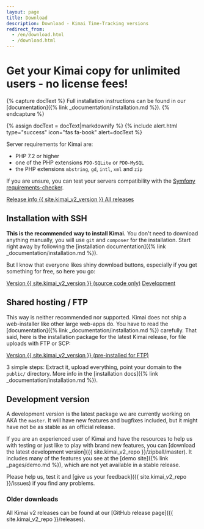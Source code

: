 ```yaml
---
layout: page
title: Download
description: Download - Kimai Time-Tracking versions
redirect_from:
  - /en/download.html
  - /download.html
---
```


# Get your Kimai copy for unlimited users - no license fees!

{% capture docText %}
Full installation instructions can be found in our [documentation]({% link _documentation/installation.md %}).
{% endcapture %}

{% assign docText = docText|markdownify %}
{% include alert.html type="success" icon="fas fa-book" alert=docText %}

Server requirements for Kimai are: 

- PHP 7.2 or higher 
- one of the PHP extensions `PDO-SQLite` or `PDO-MySQL`
- the PHP extensions `mbstring`, `gd`, `intl`, `xml` and `zip`

If you are unsure, you can test your servers compatibility with the [Symfony requirements-checker](http://symfony.com/doc/current/reference/requirements.html).

<a href="{{ site.kimai_v2_repo }}/releases/tag/{{ site.kimai_v2_version }}" class="btn btn-secondary"><i class="fab fa-github"></i> Release info {{ site.kimai_v2_version }} </a>
<a href="{{ site.kimai_v2_repo }}/releases" class="btn btn-secondary"><i class="fab fa-github"></i> All releases </a>

## Installation with SSH 

**This is the recommended way to install Kimai.** 
You don't need to download anything manually, you will use `git` and `composer` for the installation.
Start right away by following the [installation documentation]({% link _documentation/installation.md %}).  
 
But I know that everyone likes shiny download buttons, especially if you get something for free, so here you go:

<a href="{{ site.kimai_v2_repo }}/archive/{{ site.kimai_v2_version }}.zip" class="btn btn-primary"><i class="fas fa-download"></i> Version {{ site.kimai_v2_version }} (source code only)</a>
<a href="{{ site.kimai_v2_repo }}/zipball/master" class="btn btn-secondary"><i class="fas fa-download"></i> Development</a>

## Shared hosting / FTP

This way is neither recommended nor supported. 
Kimai does not ship a web-installer like other large web-apps do.
You have to read the [documentation]({% link _documentation/installation.md %}) carefully.
That said, here is the installation package for the latest Kimai release, for file uploads with FTP or SCP: 

<a href="{{ site.kimai_v2_repo }}/releases/download/{{ site.kimai_v2_version }}/kimai-release-{{ site.kimai_v2_version }}.zip" class="btn btn-primary"><i class="fas fa-download"></i> Version {{ site.kimai_v2_version }} (pre-installed for FTP)</a>

3 simple steps: Extract it, upload everything, point your domain to the `public/` directory. 
More info in the [installation docs]({% link _documentation/installation.md %}). 

## Development version

A development version is the latest package we are currently working on AKA the `master`. 
It will have new features and bugfixes included, but it might have not be as stable as an official release.

If you are an experienced user of Kimai and have the resources to help us with testing or just like to play with brand new features,
you can [download the latest development version]({{ site.kimai_v2_repo }}/zipball/master).
It includes many of the features you see at the [demo site]({% link _pages/demo.md %}), which are not yet available in a stable release.

Please help us, test it and [give us your feedback]({{ site.kimai_v2_repo }}/issues) if you find any problems.

### Older downloads


All Kimai v2 releases can be found at our [GitHub release page]({{ site.kimai_v2_repo }}/releases).